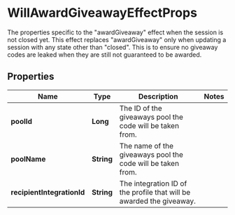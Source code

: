

# WillAwardGiveawayEffectProps

The properties specific to the \"awardGiveaway\" effect when the session is not closed yet. This effect replaces \"awardGiveaway\" only when updating a session with any state other than \"closed\". This is to ensure no giveaway codes are leaked when they are still not guaranteed to be awarded.
## Properties

Name | Type | Description | Notes
------------ | ------------- | ------------- | -------------
**poolId** | **Long** | The ID of the giveaways pool the code will be taken from. | 
**poolName** | **String** | The name of the giveaways pool the code will be taken from. | 
**recipientIntegrationId** | **String** | The integration ID of the profile that will be awarded the giveaway. | 



